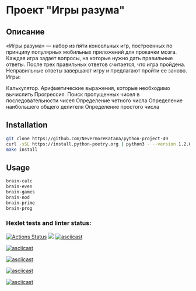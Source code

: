# Проект "Игры разума" 


## Описание
«Игры разума» — набор из пяти консольных игр, построенных по принципу популярных мобильных приложений для прокачки мозга. Каждая игра задает вопросы, на которые нужно дать правильные ответы. После трех правильных ответов считается, что игра пройдена. Неправильные ответы завершают игру и предлагают пройти ее заново. Игры:

Калькулятор. Арифметические выражения, которые необходимо вычислить
Прогрессия. Поиск пропущенных чисел в последовательности чисел
Определение четного числа
Определение наибольшего общего делителя
Определение простого числа


## Installation

```sh
git clone https://github.com/NevermoreKatana/python-project-49
curl -sSL https://install.python-poetry.org | python3 - --version 1.2.0
make install
```

## Usage

```sh
brain-calc   
brain-even   
brain-games  
brain-nod    
brain-prime  
brain-prog
```

### Hexlet tests and linter status:
[![Actions Status](https://github.com/NevermoreKatana/python-project-49/workflows/hexlet-check/badge.svg)](https://github.com/NevermoreKatana/python-project-49/actions)
<a href="https://codeclimate.com/github/NevermoreKatana/python-project-49/maintainability"><img src="https://api.codeclimate.com/v1/badges/4517940bc5185bb713bc/maintainability" /></a>
[![asciicast](https://asciinema.org/a/1jWbJf3CtATV6J83wMZ9yNtRr.svg)](https://asciinema.org/a/1jWbJf3CtATV6J83wMZ9yNtRr)

[![asciicast](https://asciinema.org/a/1jWbJf3CtATV6J83wMZ9yNtRr.svg)](https://asciinema.org/a/nPyJQegmeADdVpjXUpqmQ3eSk)

[![asciicast](https://asciinema.org/a/Hp2Y5GbePcktTveSaPyxCLXOK.svg)](https://asciinema.org/a/Hp2Y5GbePcktTveSaPyxCLXOK)

[![asciicast](https://asciinema.org/a/Hp2Y5GbePcktTveSaPyxCLXOK.svg)](https://asciinema.org/a/eKs7SF06idIsbkV5dFJuJ56Hh)

[![asciicast](https://asciinema.org/a/XloWgAMzZ3PAp9u4Ay1VCQvah.png)](https://asciinema.org/a/XloWgAMzZ3PAp9u4Ay1VCQvah)
